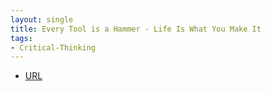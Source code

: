 ```yaml
---
layout: single
title: Every Tool is a Hammer - Life Is What You Make It
tags:
- Critical-Thinking
---
```



- [URL](https://www.amazon.com/Every-Tools-Hammer-Life-What/dp/1982113472)
